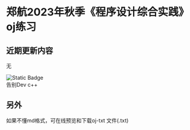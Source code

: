 
# 郑航2023年秋季《程序设计综合实践》oj练习

## 近期更新内容
无  

![Static Badge](https://img.shields.io/badge/%E6%8E%A8%E8%8D%90%E5%B7%A5%E5%85%B7-%E5%B0%8F%E7%86%8A%E7%8C%ABc%2B%2B-brightgreen)  
告别Dev c++         
 
##  另外

如果不懂md格式，可在线预览和下载oj-txt 文件(.txt)
  





